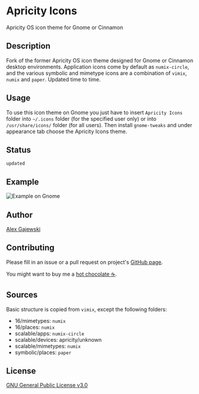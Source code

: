# Apricity Icons

Apricity OS icon theme for Gnome or Cinnamon

## Description

Fork of the former Apricity OS icon theme designed for Gnome or Cinnamon desktop environments. Application icons come by default as `numix-circle`, and the various symbolic and mimetype icons are a combination of `vimix`, `numix` and `paper`. Updated time to time.

## Usage

To use this icon theme on Gnome you just have to insert `Apricity Icons` folder into `~/.icons` folder (for the specified user only) or into `/usr/share/icons/` folder (for all users). Then install `gnome-tweaks` and under appearance tab choose the Apricity Icons theme.

## Status

`updated`

## Example

![Example on Gnome](https://user-images.githubusercontent.com/5113916/36944301-4c42e462-1f99-11e8-9131-59cad6a4f940.png)

## Author

[Alex Gajewski](https://github.com/agajews)

## Contributing

Please fill in an issue or a pull request on project's [GitHub page](https://github.com/dvorapa/apricity-icons).

You might want to buy me a [hot chocolate ☕](https://paypal.me/dvorapa).

## Sources

Basic structure is copied from `vimix`, except the following folders:
- 16/mimetypes: `numix`
- 16/places: `numix`
- scalable/apps: `numix-circle`
- scalable/devices: apricity/unknown
- scalable/mimetypes: `numix`
- symbolic/places: `paper`

## License

[GNU General Public License v3.0](<https://github.com/dvorapa/apricity-icons/blob/master/Apricity Icons/LICENSE>)
